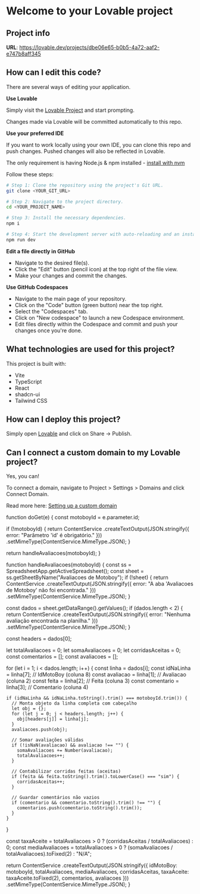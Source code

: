 # Welcome to your Lovable project

## Project info

**URL**: https://lovable.dev/projects/dbe06e65-b0b5-4a72-aaf2-e747b8aff345

## How can I edit this code?

There are several ways of editing your application.

**Use Lovable**

Simply visit the [Lovable Project](https://lovable.dev/projects/dbe06e65-b0b5-4a72-aaf2-e747b8aff345) and start prompting.

Changes made via Lovable will be committed automatically to this repo.

**Use your preferred IDE**

If you want to work locally using your own IDE, you can clone this repo and push changes. Pushed changes will also be reflected in Lovable.

The only requirement is having Node.js & npm installed - [install with nvm](https://github.com/nvm-sh/nvm#installing-and-updating)

Follow these steps:

```sh
# Step 1: Clone the repository using the project's Git URL.
git clone <YOUR_GIT_URL>

# Step 2: Navigate to the project directory.
cd <YOUR_PROJECT_NAME>

# Step 3: Install the necessary dependencies.
npm i

# Step 4: Start the development server with auto-reloading and an instant preview.
npm run dev
```

**Edit a file directly in GitHub**

- Navigate to the desired file(s).
- Click the "Edit" button (pencil icon) at the top right of the file view.
- Make your changes and commit the changes.

**Use GitHub Codespaces**

- Navigate to the main page of your repository.
- Click on the "Code" button (green button) near the top right.
- Select the "Codespaces" tab.
- Click on "New codespace" to launch a new Codespace environment.
- Edit files directly within the Codespace and commit and push your changes once you're done.

## What technologies are used for this project?

This project is built with:

- Vite
- TypeScript
- React
- shadcn-ui
- Tailwind CSS

## How can I deploy this project?

Simply open [Lovable](https://lovable.dev/projects/dbe06e65-b0b5-4a72-aaf2-e747b8aff345) and click on Share -> Publish.

## Can I connect a custom domain to my Lovable project?

Yes, you can!

To connect a domain, navigate to Project > Settings > Domains and click Connect Domain.

Read more here: [Setting up a custom domain](https://docs.lovable.dev/tips-tricks/custom-domain#step-by-step-guide)



function doGet(e) {
  const motoboyId = e.parameter.id;
  
  if (!motoboyId) {
    return ContentService
      .createTextOutput(JSON.stringify({ error: "Parâmetro 'id' é obrigatório." }))
      .setMimeType(ContentService.MimeType.JSON);
  }
  
  return handleAvaliacoes(motoboyId);
}

function handleAvaliacoes(motoboyId) {
  const ss = SpreadsheetApp.getActiveSpreadsheet();
  const sheet = ss.getSheetByName("Avaliacoes de Motoboy");
  if (!sheet) {
    return ContentService
      .createTextOutput(JSON.stringify({ error: "A aba 'Avaliacoes de Motoboy' não foi encontrada." }))
      .setMimeType(ContentService.MimeType.JSON);
  }

  const dados = sheet.getDataRange().getValues();
  if (dados.length < 2) {
    return ContentService
      .createTextOutput(JSON.stringify({ error: "Nenhuma avaliação encontrada na planilha." }))
      .setMimeType(ContentService.MimeType.JSON);
  }

  const headers = dados[0];

  let totalAvaliacoes = 0;
  let somaAvaliacoes = 0;
  let corridasAceitas = 0;
  const comentarios = [];
  const avaliacoes = [];

  for (let i = 1; i < dados.length; i++) {
    const linha = dados[i];
    const idNaLinha = linha[7];       // IdMotoBoy (coluna 8)
    const avaliacao = linha[1];       // Avaliacao (coluna 2)
    const feita = linha[2];           // Feita (coluna 3)
    const comentario = linha[3];      // Comentario (coluna 4)

    if (idNaLinha && idNaLinha.toString().trim() === motoboyId.trim()) {
      // Monta objeto da linha completa com cabeçalho
      let obj = {};
      for (let j = 0; j < headers.length; j++) {
        obj[headers[j]] = linha[j];
      }
      avaliacoes.push(obj);

      // Somar avaliações válidas
      if (!isNaN(avaliacao) && avaliacao !== "") {
        somaAvaliacoes += Number(avaliacao);
        totalAvaliacoes++;
      }

      // Contabilizar corridas feitas (aceitas)
      if (feita && feita.toString().trim().toLowerCase() === "sim") {
        corridasAceitas++;
      }

      // Guardar comentários não vazios
      if (comentario && comentario.toString().trim() !== "") {
        comentarios.push(comentario.toString().trim());
      }
    }
  }

  const taxaAceite = totalAvaliacoes > 0 ? (corridasAceitas / totalAvaliacoes) : 0;
  const mediaAvaliacoes = totalAvaliacoes > 0 ? (somaAvaliacoes / totalAvaliacoes).toFixed(2) : "N/A";

  return ContentService
    .createTextOutput(JSON.stringify({
      idMotoBoy: motoboyId,
      totalAvaliacoes,
      mediaAvaliacoes,
      corridasAceitas,
      taxaAceite: taxaAceite.toFixed(2),
      comentarios,
      avaliacoes
    }))
    .setMimeType(ContentService.MimeType.JSON);
}

